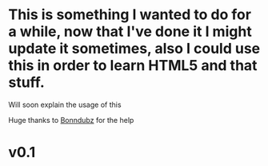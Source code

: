 # This is something I wanted to do for a while, now that I've done it I might update it sometimes, also I could use this in order to learn HTML5 and that stuff.

Will soon explain the usage of this

Huge thanks to [Bonndubz](https://github.com/bonndevoff) for the help
# v0.1